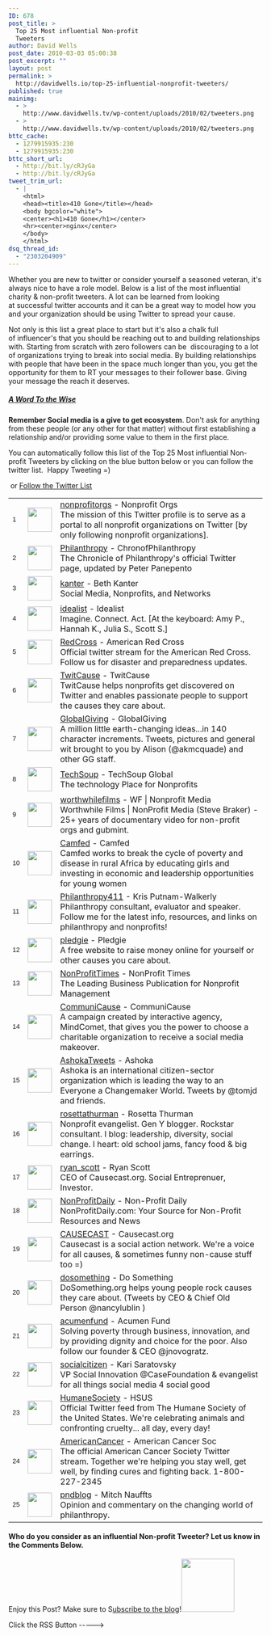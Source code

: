 ```yaml
---
ID: 678
post_title: >
  Top 25 Most influential Non-profit
  Tweeters
author: David Wells
post_date: 2010-03-03 05:00:38
post_excerpt: ""
layout: post
permalink: >
  http://davidwells.io/top-25-influential-nonprofit-tweeters/
published: true
mainimg:
  - >
    http://www.davidwells.tv/wp-content/uploads/2010/02/tweeters.png
  - >
    http://www.davidwells.tv/wp-content/uploads/2010/02/tweeters.png
bttc_cache:
  - 1279915935:230
  - 1279915935:230
bttc_short_url:
  - http://bit.ly/cRJyGa
  - http://bit.ly/cRJyGa
tweet_trim_url:
  - |
    <html>
    <head><title>410 Gone</title></head>
    <body bgcolor="white">
    <center><h1>410 Gone</h1></center>
    <hr><center>nginx</center>
    </body>
    </html>
dsq_thread_id:
  - "2303204909"
---
```

Whether you are new to twitter or consider yourself a seasoned veteran, it's always nice to have a role model. Below is a list of the most influential charity &amp; non-profit tweeters. A lot can be learned from looking at successful twitter accounts and it can be a great way to model how you and your organization should be using Twitter to spread your cause.

Not only is this list a great place to start but it's also a chalk full of influencer's that you should be reaching out to and building relationships with. Starting from scratch with zero followers can be  discouraging to a lot of organizations trying to break into social media. By building relationships with people that have been in the space much longer than you, you get the opportunity for them to RT your messages to their follower base. Giving your message the reach it deserves.
<!--more-->
<h5><span style="text-decoration: underline;">A Word To the Wise</span></h5>
<strong>Remember Social media is a give to get ecosystem</strong>. Don't ask for anything from these people (or any other for that matter) without first establishing a relationship and/or providing some value to them in the first place.

You can automatically follow this list of the Top 25 Most influential Non-profit Tweeters by clicking on the blue button below or you can follow the twitter list.  Happy Tweeting =)

<a title="Follow Top 25 Most influential Non-profit Tweeters on Twitter" href="http://tweepml.org/Top-25-Most-influential-Non-profit-Tweeters/"><img src="http://www.davidwells.tv/wp-content/uploads/2010/02/tweepml_bitabutton.png" border="0" alt="" /></a> or <a href="http://twitter.com/#/list/YouCanHelp/top-25-non-profit-tweeps">Follow the Twitter List</a>
<table id="ttl_0" cellpadding="4"><col width="25"></col> <col width="48"></col>
<tbody>
<tr>
<td class="tam"><span style="font-family: Arial; font-size: small;"><span>1</span></span></td>
<td><a href="http://twitter.com/nonprofitorgs" target="_tab"><img src="http://a1.twimg.com/profile_images/628471286/twitterProfilePhoto_normal.jpg" border="0" alt="" width="48" height="48" /></a></td>
<td>
<div class="twpu"><a href="http://twitter.com/nonprofitorgs">nonprofitorgs</a> - Nonprofit Orgs</div>
<div class="twpud">The mission of this Twitter profile is to serve as a portal to all nonprofit organizations on Twitter [by only following nonprofit organizations].</div></td>
</tr>
<tr>
<td class="tam"><span style="font-family: Arial; font-size: small;"><span>2</span></span></td>
<td><a href="http://twitter.com/Philanthropy" target="_tab"><img src="http://a1.twimg.com/profile_images/669725690/twitterprofilepic_normal.jpg" border="0" alt="" width="48" height="48" /></a></td>
<td>
<div class="twpu"><a href="http://twitter.com/Philanthropy">Philanthropy</a> - ChronofPhilanthropy</div>
<div class="twpud">The Chronicle of Philanthropy's official Twitter page, updated by Peter Panepento</div></td>
</tr>
<tr>
<td class="tam"><span style="font-family: Arial; font-size: small;"><span>3</span></span></td>
<td><a href="http://twitter.com/kanter" target="_tab"><img src="http://a3.twimg.com/profile_images/528942817/twitter_photo_normal.png" border="0" alt="" width="48" height="48" /></a></td>
<td>
<div class="twpu"><a href="http://twitter.com/kanter">kanter</a> - Beth Kanter</div>
<div class="twpud">Social Media, Nonprofits, and Networks</div></td>
</tr>
<tr>
<td class="tam"><span style="font-family: Arial; font-size: small;"><span>4</span></span></td>
<td><a href="http://twitter.com/idealist" target="_tab"><img src="http://a3.twimg.com/profile_images/357122961/Idealist_bigger_normal.jpg" border="0" alt="" width="48" height="48" /></a></td>
<td>
<div class="twpu"><a href="http://twitter.com/idealist">idealist</a> - Idealist</div>
<div class="twpud">Imagine. Connect. Act. [At the keyboard: Amy P., Hannah K., Julia S., Scott S.]</div></td>
</tr>
<tr>
<td class="tam"><span style="font-family: Arial; font-size: small;"><span>5</span></span></td>
<td><a href="http://twitter.com/RedCross" target="_tab"><img src="http://a1.twimg.com/profile_images/120242004/FinalTwitter_normal.jpg" border="0" alt="" width="48" height="48" /></a></td>
<td>
<div class="twpu"><a href="http://twitter.com/RedCross">RedCross</a> - American Red Cross</div>
<div class="twpud">Official twitter stream for the American Red Cross. Follow us for disaster and preparedness updates.</div></td>
</tr>
<tr>
<td class="tam"><span style="font-family: Arial; font-size: small;"><span>6</span></span></td>
<td><a href="http://twitter.com/TwitCause" target="_tab"><img src="http://a1.twimg.com/profile_images/421548244/TwitCause_Gift_80x80_normal.jpg" border="0" alt="" width="48" height="48" /></a></td>
<td>
<div class="twpu"><a href="http://twitter.com/TwitCause">TwitCause</a> - TwitCause</div>
<div class="twpud">TwitCause helps nonprofits get discovered on Twitter and enables passionate people to support the causes they care about.</div></td>
</tr>
<tr>
<td class="tam"><span style="font-family: Arial; font-size: small;"><span>7</span></span></td>
<td><a href="http://twitter.com/GlobalGiving" target="_tab"><img src="http://a1.twimg.com/profile_images/32768782/gg_stacked_color_normal.jpg" border="0" alt="" width="48" height="48" /></a></td>
<td>
<div class="twpu"><a href="http://twitter.com/GlobalGiving">GlobalGiving</a> - GlobalGiving</div>
<div class="twpud">A million little earth-changing ideas...in 140 character increments. Tweets, pictures and general wit brought to you by Alison (@akmcquade) and other GG staff.</div></td>
</tr>
<tr>
<td class="tam"><span style="font-family: Arial; font-size: small;"><span>8</span></span></td>
<td><a href="http://twitter.com/TechSoup" target="_tab"><img src="http://a1.twimg.com/profile_images/340148098/dez_techsoup1_normal.jpg" border="0" alt="" width="48" height="48" /></a></td>
<td>
<div class="twpu"><a href="http://twitter.com/TechSoup">TechSoup</a> - TechSoup Global</div>
<div class="twpud">The technology Place for Nonprofits</div></td>
</tr>
<tr>
<td class="tam"><span style="font-family: Arial; font-size: small;"><span>9</span></span></td>
<td><a href="http://twitter.com/worthwhilefilms" target="_tab"><img src="http://a3.twimg.com/profile_images/382898333/WFNMsq_normal.jpg" border="0" alt="" width="48" height="48" /></a></td>
<td>
<div class="twpu"><a href="http://twitter.com/worthwhilefilms">worthwhilefilms</a> - WF | Nonprofit Media</div>
<div class="twpud">Worthwhile Films | NonProfit Media (Steve Braker) - 25+ years of documentary video for non-profit orgs and gubmint.</div></td>
</tr>
<tr>
<td class="tam"><span style="font-family: Arial; font-size: small;"><span>10</span></span></td>
<td><a href="http://twitter.com/Camfed" target="_tab"><img src="http://a3.twimg.com/profile_images/91439027/camfed_avatar_flip_normal.jpg" border="0" alt="" width="48" height="48" /></a></td>
<td>
<div class="twpu"><a href="http://twitter.com/Camfed">Camfed</a> - Camfed</div>
<div class="twpud">Camfed works to break the cycle of poverty and disease in rural Africa by educating girls and investing in economic and leadership opportunities for young women</div></td>
</tr>
<tr>
<td class="tam"><span style="font-family: Arial; font-size: small;"><span>11</span></span></td>
<td><a href="http://twitter.com/Philanthropy411" target="_tab"><img src="http://a3.twimg.com/profile_images/105503941/Kris_9_normal.jpg" border="0" alt="" width="48" height="48" /></a></td>
<td>
<div class="twpu"><a href="http://twitter.com/Philanthropy411">Philanthropy411</a> - Kris Putnam-Walkerly</div>
<div class="twpud">Philanthropy consultant, evaluator and speaker. Follow me for the latest info, resources, and links on philanthropy and nonprofits!</div></td>
</tr>
<tr>
<td class="tam"><span style="font-family: Arial; font-size: small;"><span>12</span></span></td>
<td><a href="http://twitter.com/pledgie" target="_tab"><img src="http://a3.twimg.com/profile_images/69481887/pledge_tile_normal.png" border="0" alt="" width="48" height="48" /></a></td>
<td>
<div class="twpu"><a href="http://twitter.com/pledgie">pledgie</a> - Pledgie</div>
<div class="twpud">A free website to raise money online for yourself or other causes you care about.</div></td>
</tr>
<tr>
<td class="tam"><span style="font-family: Arial; font-size: small;"><span>13</span></span></td>
<td><a href="http://twitter.com/NonProfitTimes" target="_tab"><img src="http://a1.twimg.com/profile_images/188705010/NPT-CMYK-Blue-Just_normal.gif" border="0" alt="" width="48" height="48" /></a></td>
<td>
<div class="twpu"><a href="http://twitter.com/NonProfitTimes">NonProfitTimes</a> - NonProfit Times</div>
<div class="twpud">The Leading Business Publication for Nonprofit Management</div></td>
</tr>
<tr>
<td class="tam"><span style="font-family: Arial; font-size: small;"><span>14</span></span></td>
<td><a href="http://twitter.com/CommuniCause" target="_tab"><img src="http://a3.twimg.com/profile_images/129412545/CC_Twitter_normal.jpg" border="0" alt="" width="48" height="48" /></a></td>
<td>
<div class="twpu"><a href="http://twitter.com/CommuniCause">CommuniCause</a> - CommuniCause</div>
<div class="twpud">A campaign created by interactive agency, MindComet, that gives you the power to choose a charitable organization to receive a social media makeover.</div></td>
</tr>
<tr>
<td class="tam"><span style="font-family: Arial; font-size: small;"><span>15</span></span></td>
<td><a href="http://twitter.com/AshokaTweets" target="_tab"><img src="http://a1.twimg.com/profile_images/66239088/1924_normal.jpg" border="0" alt="" width="48" height="48" /></a></td>
<td>
<div class="twpu"><a href="http://twitter.com/AshokaTweets">AshokaTweets</a> - Ashoka</div>
<div class="twpud">Ashoka is an international citizen-sector organization which is leading the way to an Everyone a Changemaker World. Tweets by @tomjd and friends.</div></td>
</tr>
<tr>
<td class="tam"><span style="font-family: Arial; font-size: small;"><span>16</span></span></td>
<td><a href="http://twitter.com/rosettathurman" target="_tab"><img src="http://a3.twimg.com/profile_images/717140463/rorollerset3_normal.jpg" border="0" alt="" width="48" height="48" /></a></td>
<td>
<div class="twpu"><a href="http://twitter.com/rosettathurman">rosettathurman</a> - Rosetta Thurman</div>
<div class="twpud">Nonprofit evangelist. Gen Y blogger. Rockstar consultant. I blog: leadership, diversity, social change. I heart: old school jams, fancy food &amp; big earrings.</div></td>
</tr>
<tr>
<td class="tam"><span style="font-family: Arial; font-size: small;"><span>17</span></span></td>
<td><a href="http://twitter.com/ryan_scott" target="_tab"><img src="http://a1.twimg.com/profile_images/51794820/PICT0016_normal.JPG" border="0" alt="" width="48" height="48" /></a></td>
<td>
<div class="twpu"><a href="http://twitter.com/ryan_scott">ryan_scott</a> - Ryan Scott</div>
<div class="twpud">CEO of Causecast.org.  Social Entreprenuer, Investor.</div></td>
</tr>
<tr>
<td class="tam"><span style="font-family: Arial; font-size: small;"><span>18</span></span></td>
<td><a href="http://twitter.com/NonProfitDaily" target="_tab"><img src="http://a1.twimg.com/profile_images/512337060/twitter_normal.jpg" border="0" alt="" width="48" height="48" /></a></td>
<td>
<div class="twpu"><a href="http://twitter.com/NonProfitDaily">NonProfitDaily</a> - Non-Profit Daily</div>
<div class="twpud">NonProfitDaily.com: Your Source for Non-Profit Resources and News</div></td>
</tr>
<tr>
<td class="tam"><span style="font-family: Arial; font-size: small;"><span>19</span></span></td>
<td><a href="http://twitter.com/CAUSECAST" target="_tab"><img src="http://a3.twimg.com/profile_images/557422515/twitterProfilePhoto_normal.jpg" border="0" alt="" width="48" height="48" /></a></td>
<td>
<div class="twpu"><a href="http://twitter.com/CAUSECAST">CAUSECAST</a> - Causecast.org</div>
<div class="twpud">Causecast is a social action network. We're a voice for all causes, &amp; sometimes funny non-cause stuff too =)</div></td>
</tr>
<tr>
<td class="tam"><span style="font-family: Arial; font-size: small;"><span>20</span></span></td>
<td><a href="http://twitter.com/dosomething" target="_tab"><img src="http://a3.twimg.com/profile_images/318727721/ds.logo.internal.100_normal.gif" border="0" alt="" width="48" height="48" /></a></td>
<td>
<div class="twpu"><a href="http://twitter.com/dosomething">dosomething</a> - Do Something</div>
<div class="twpud">DoSomething.org helps young people rock causes they care about. (Tweets by CEO &amp; Chief Old Person @nancylublin )</div></td>
</tr>
<tr>
<td class="tam"><span style="font-family: Arial; font-size: small;"><span>21</span></span></td>
<td><a href="http://twitter.com/acumenfund" target="_tab"><img src="http://a1.twimg.com/profile_images/79346606/acumenfund_normal.jpg" border="0" alt="" width="48" height="48" /></a></td>
<td>
<div class="twpu"><a href="http://twitter.com/acumenfund">acumenfund</a> - Acumen Fund</div>
<div class="twpud">Solving poverty through business, innovation, and by providing dignity and choice for the poor. Also follow our founder &amp; CEO @jnovogratz.</div></td>
</tr>
<tr>
<td class="tam"><span style="font-family: Arial; font-size: small;"><span>22</span></span></td>
<td><a href="http://twitter.com/socialcitizen" target="_tab"><img src="http://a3.twimg.com/profile_images/90688039/KDS_Bio_Photo_B_W2_normal.jpg" border="0" alt="" width="48" height="48" /></a></td>
<td>
<div class="twpu"><a href="http://twitter.com/socialcitizen">socialcitizen</a> - Kari Saratovsky</div>
<div class="twpud">VP Social Innovation @CaseFoundation &amp; evangelist for all things social media 4 social good</div></td>
</tr>
<tr>
<td class="tam"><span style="font-family: Arial; font-size: small;"><span>23</span></span></td>
<td><a href="http://twitter.com/HumaneSociety" target="_tab"><img src="http://a1.twimg.com/profile_images/432115856/n6041057841_1021628_7591_normal.jpg" border="0" alt="" width="48" height="48" /></a></td>
<td>
<div class="twpu"><a href="http://twitter.com/HumaneSociety">HumaneSociety</a> - HSUS</div>
<div class="twpud">Official Twitter feed from The Humane Society of the United States. We're celebrating animals and confronting cruelty... all day, every day!</div></td>
</tr>
<tr>
<td class="tam"><span style="font-family: Arial; font-size: small;"><span>24</span></span></td>
<td><a href="http://twitter.com/AmericanCancer" target="_tab"><img src="http://a3.twimg.com/profile_images/522021647/acsMoreBirthdayssmall_normal.JPG" border="0" alt="" width="48" height="48" /></a></td>
<td>
<div class="twpu"><a href="http://twitter.com/AmericanCancer">AmericanCancer</a> - American Cancer Soc</div>
<div class="twpud">The official American Cancer Society Twitter stream.  Together we're helping you stay well, get well, by finding cures and fighting back. 1-800-227-2345</div></td>
</tr>
<tr>
<td class="tam"><span style="font-family: Arial; font-size: small;"><span>25</span></span></td>
<td><a href="http://twitter.com/pndblog" target="_tab"><img src="http://a3.twimg.com/profile_images/115050827/yellow_diamonds_normal.png" border="0" alt="" width="48" height="48" /></a></td>
<td>
<div class="twpu"><a href="http://twitter.com/pndblog">pndblog</a> - Mitch Nauffts</div>
<div class="twpud">Opinion and commentary on the changing world of philanthropy.</div></td>
</tr>
</tbody>
</table>
<h4>Who do you consider as an influential Non-profit Tweeter? Let us know in the Comments Below.</h4>
Enjoy this Post? Make sure to S<a href="http://feeds.feedburner.com/SocializeYourCause">ubscribe to the blog</a>!<a href="http://feeds.feedburner.com/SocializeYourCause"><img class="size-full wp-image-840 alignright" title="rss-150x150" src="http://www.davidwells.tv/wp-content/uploads/2010/03/rss-150x1501.png" alt="" width="105" height="105" /></a>

Click the RSS Button -----&gt;